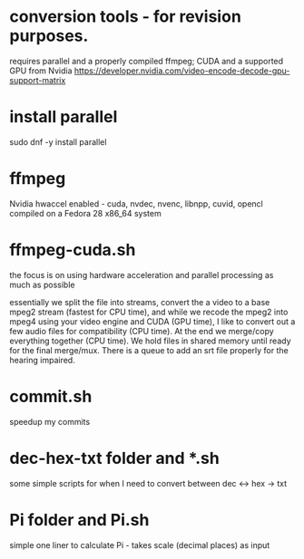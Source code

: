 # conversion tools - for revision purposes.
requires parallel and a properly compiled ffmpeg; CUDA and a supported GPU from Nvidia https://developer.nvidia.com/video-encode-decode-gpu-support-matrix

# install parallel
sudo dnf -y install parallel

# ffmpeg 
Nvidia hwaccel enabled - cuda, nvdec, nvenc, libnpp, cuvid, opencl compiled on a Fedora 28 x86_64 system

# ffmpeg-cuda.sh 
the focus is on using hardware acceleration and parallel processing as much as possible

essentially we split the file into streams, convert the a video to a base mpeg2 stream (fastest for CPU time), and while we recode the mpeg2 into mpeg4 using your video engine and CUDA (GPU time), I like to convert out a few audio files for compatibility (CPU time). At the end we merge/copy everything together (CPU time). We hold files in shared memory until ready for the final merge/mux. There is a queue to add an srt file properly for the hearing impaired.

# commit.sh
speedup my commits

# dec-hex-txt folder and *.sh
some simple scripts for when I need to convert between dec <-> hex -> txt

# Pi folder and Pi.sh
simple one liner to calculate Pi - takes scale (decimal places) as input

